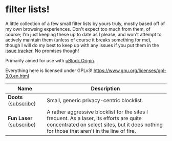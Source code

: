 # filter lists!

A little collection of a few small filter lists by yours truly, mostly based off of my own browsing experiences. Don't expect too much from them, of course; I'm just keeping these up to date as I please, and won't attempt to actively maintain them (unless of course it breaks something for me), though I will do my best to keep up with any issues if you put them in the [issue tracker](../../issues). No promises though!

Primarily aimed for use with [uBlock Origin](https://ublockorigin.com).

Everything here is licensed under GPLv3! https://www.gnu.org/licenses/gpl-3.0.en.html

| Name | Description |
| ---- | ----------- |
| **Doots** ([subscribe](https://subscribe.adblockplus.org/?location=https://raw.githubusercontent.com/strayPetal/filter-lists/main/doots.txt&title=Doots)) | Small, generic privacy-centric blocklist. |
| **Fun Laser** ([subscribe](https://subscribe.adblockplus.org/?location=https://raw.githubusercontent.com/strayPetal/filter-lists/main/fun-laser.txt&title=Fun%20Laser)) | A rather aggressive blocklist for the sites I frequent. As a laser, its efforts are quite concentrated on select sites, but it does nothing for those that aren't in the line of fire. |